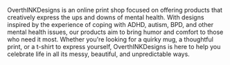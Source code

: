 OverthINKDesigns is an online print shop focused on offering products that creatively express the ups and downs of mental health. With designs inspired by the experience of coping with ADHD, autism, BPD, and other mental health issues, our products aim to bring humor and comfort to those who need it most. Whether you're looking for a quirky mug, a thoughtful print, or a t-shirt to express yourself, OverthINKDesigns is here to help you celebrate life in all its messy, beautiful, and unpredictable ways.

